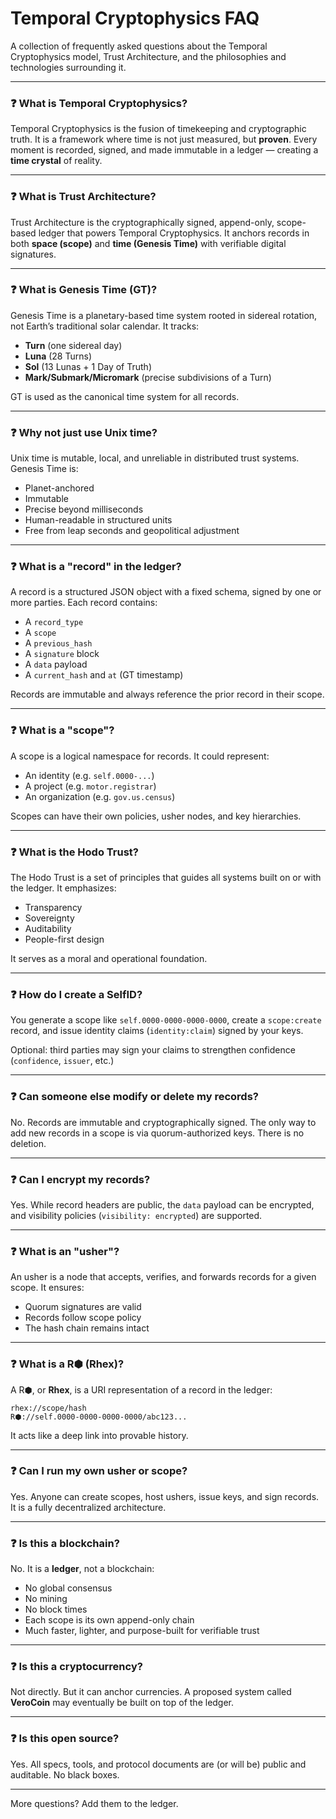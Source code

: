 # Temporal Cryptophysics FAQ

A collection of frequently asked questions about the Temporal Cryptophysics model, Trust Architecture, and the philosophies and technologies surrounding it.

---

### ❓ What is Temporal Cryptophysics?

Temporal Cryptophysics is the fusion of timekeeping and cryptographic truth. It is a framework where time is not just measured, but **proven**. Every moment is recorded, signed, and made immutable in a ledger — creating a **time crystal** of reality.

---

### ❓ What is Trust Architecture?

Trust Architecture is the cryptographically signed, append-only, scope-based ledger that powers Temporal Cryptophysics. It anchors records in both **space (scope)** and **time (Genesis Time)** with verifiable digital signatures.

---

### ❓ What is Genesis Time (GT)?

Genesis Time is a planetary-based time system rooted in sidereal rotation, not Earth’s traditional solar calendar. It tracks:

-   **Turn** (one sidereal day)
-   **Luna** (28 Turns)
-   **Sol** (13 Lunas + 1 Day of Truth)
-   **Mark/Submark/Micromark** (precise subdivisions of a Turn)

GT is used as the canonical time system for all records.

---

### ❓ Why not just use Unix time?

Unix time is mutable, local, and unreliable in distributed trust systems. Genesis Time is:

-   Planet-anchored
-   Immutable
-   Precise beyond milliseconds
-   Human-readable in structured units
-   Free from leap seconds and geopolitical adjustment

---

### ❓ What is a "record" in the ledger?

A record is a structured JSON object with a fixed schema, signed by one or more parties. Each record contains:

-   A `record_type`
-   A `scope`
-   A `previous_hash`
-   A `signature` block
-   A `data` payload
-   A `current_hash` and `at` (GT timestamp)

Records are immutable and always reference the prior record in their scope.

---

### ❓ What is a "scope"?

A scope is a logical namespace for records. It could represent:

-   An identity (e.g. `self.0000-...`)
-   A project (e.g. `motor.registrar`)
-   An organization (e.g. `gov.us.census`)

Scopes can have their own policies, usher nodes, and key hierarchies.

---

### ❓ What is the Hodo Trust?

The Hodo Trust is a set of principles that guides all systems built on or with the ledger. It emphasizes:

-   Transparency
-   Sovereignty
-   Auditability
-   People-first design

It serves as a moral and operational foundation.

---

### ❓ How do I create a SelfID?

You generate a scope like `self.0000-0000-0000-0000`, create a `scope:create` record, and issue identity claims (`identity:claim`) signed by your keys.

Optional: third parties may sign your claims to strengthen confidence (`confidence`, `issuer`, etc.)

---

### ❓ Can someone else modify or delete my records?

No. Records are immutable and cryptographically signed. The only way to add new records in a scope is via quorum-authorized keys. There is no deletion.

---

### ❓ Can I encrypt my records?

Yes. While record headers are public, the `data` payload can be encrypted, and visibility policies (`visibility: encrypted`) are supported.

---

### ❓ What is an "usher"?

An usher is a node that accepts, verifies, and forwards records for a given scope. It ensures:

-   Quorum signatures are valid
-   Records follow scope policy
-   The hash chain remains intact

---

### ❓ What is a R⬢ (Rhex)?

A R⬢, or **Rhex**, is a URI representation of a record in the ledger:

```
rhex://scope/hash
R⬢://self.0000-0000-0000-0000/abc123...
```

It acts like a deep link into provable history.

---

### ❓ Can I run my own usher or scope?

Yes. Anyone can create scopes, host ushers, issue keys, and sign records. It is a fully decentralized architecture.

---

### ❓ Is this a blockchain?

No. It is a **ledger**, not a blockchain:

-   No global consensus
-   No mining
-   No block times
-   Each scope is its own append-only chain
-   Much faster, lighter, and purpose-built for verifiable trust

---

### ❓ Is this a cryptocurrency?

Not directly. But it can anchor currencies. A proposed system called **VeroCoin** may eventually be built on top of the ledger.

---

### ❓ Is this open source?

Yes. All specs, tools, and protocol documents are (or will be) public and auditable. No black boxes.

---

More questions? Add them to the ledger.

